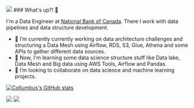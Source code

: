 <img src="https://i.imgur.com/xHoC85R.gif" />
### What's up?! 👋

I'm a Data Engineer at [National Bank of Canada](https://www.bnc.ca/). There I work with data pipelines and data structure development.

- 🔭  I’m currently currently working on data architecture challenges and structuring a Data Mesh using Airflow, RDS, S3, Glue, Athena and some APIs to gather different data sources.
- 🌱 Now, I'm learning some data science structure stuff like Data lake, Data Mesh and Big data using AWS Tools, Airflow and Pandas.
- 🤝 I’m looking to collaborate on data science and machine learning projects. 


[![Collumbus's GitHub stats](https://github-readme-stats.vercel.app/api?username=Collumbus&count_private=true&show_icons=true&theme=tokyonight)](https://github.com/Collumbus/github-readme-stats)

[<img src="https://img.shields.io/badge/linkedin-%230077B5.svg?&style=for-the-badge&logo=linkedin&logoColor=white" />](https://www.linkedin.com/in/jorgeluizjk/) [<img src = "https://img.shields.io/badge/instagram-%23E4405F.svg?&style=for-the-badge&logo=instagram&logoColor=white">](https://www.instagram.com/jorgeluizjk/)


<!--
fonte: https://natansl.medium.com/criando-um-readme-para-seu-perfil-no-github-6eb119218c4

[![Top Langs](https://github-readme-stats.vercel.app/api/top-langs/?username=Collumbus&theme=tokyonight)](https://github.com/Collumbus/github-readme-stats)


**Collumbus/Collumbus** is a ✨ _special_ ✨ repository because its `README.md` (this file) appears on your GitHub profile.

Here are some ideas to get you started:

- 🔭 I’m currently working on ...
- 🌱 I’m currently learning ...
- 👯 I’m looking to collaborate on ...
- 🤔 I’m looking for help with ...
- 💬 Ask me about ...
- 📫 How to reach me: ...
- 😄 Pronouns: ...
- ⚡ Fun fact: ...
-->
